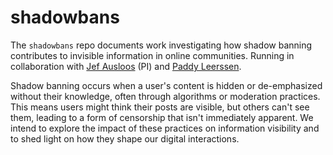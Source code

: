 # shadowbans

The `shadowbans` repo documents work investigating how shadow banning contributes to invisible information in online communities. Running in collaboration with [Jef Ausloos](https://www.uva.nl/en/profile/a/u/j.ausloos/j.ausloos.html) (PI) and [Paddy Leerssen](https://www.uva.nl/en/profile/l/e/p.j.leerssen/p.j.leerssen.html).

Shadow banning occurs when a user's content is hidden or de-emphasized without their knowledge, often through algorithms or moderation practices. This means users might think their posts are visible, but others can't see them, leading to a form of censorship that isn't immediately apparent. We intend to explore the impact of these practices on information visibility and to shed light on how they shape our digital interactions.

